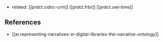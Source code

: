 
- related: [[prdct.cidoc-crm]] [[prdct.frbr]] [[prdct.owl-time]] 
  
## References

- [[ar.representing-narratives-in-digital-libraries-the-narrative-ontology]]